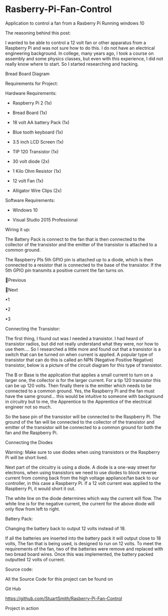 # Rasberry-Pi-Fan-Control
Application to control a fan from a Rasberry Pi Running windows 10

The reasoning behind this post:

I wanted to be able to control a 12 volt fan or other apparatus from a Raspberry Pi and was not sure how to do this. I do not have an electrical engineering background. In college, many years ago, I took a course on assembly and  some physics classes, but even with this experience,  I did not really know where to start. So I started researching and hacking.














Bread Board Diagram













Requirements for Project:

Hardware Requirements:

 * Raspberry Pi 2 (1x)

* Bread Board (1x)


* 18 volt AA battery Pack (1x)

* Blue tooth keyboard (1x)

* 3.5 inch LCD Screen (1x)

* TIP 120 Transistor (1x)

* 30 volt diode (2x)

* 1 Kilo Ohm Resistor (1x)

* 12 volt Fan (1x)

* Alligator Wire Clips (2x)

Software Requirements:


* Windows 10

 * Visual Studio 2015 Professional

Wiring it up:

The Battery Pack is connect to the fan that is then connected to the collector of the transistor and the emitter of the transistor is attached to a common ground.

The Raspberry PIs 5th GPIO pin is attached up to a diode, which is then connected to a resistor that is  connected to the base of the transistor. If the 5th GPIO pin transmits a positive current the fan turns on.






















Previous

Next

•1


•2


•3


Connecting the Transistor:


The first thing, I found out was I needed a transistor. I had heard of transistor radios, but did not really understand what they were, nor how to use them.... So I researched a little more and found out that a transistor is a switch that can be turned on when current is applied. A popular type of transistor that can do this is called an NPN (Negative Positive Negative) transistor, below is a picture of the circuit diagram for this type of transistor.













The B or Base is the application that applies a small current to turn on a larger one, the collector is for the larger current. For a tip 120 transistor this can be up 120 volts. Then finally there is the emitter which needs to be connected to a common ground. Yes, the Raspberry Pi and the fan must have the same ground… this would be intuitive to someone with background in circuitry but to me, the Apprentice to the Apprentice of the electrical engineer not so much.














So the base pin of the transistor will be connected to the Raspberry Pi. The ground of the fan will be connected to the collector of the transistor and emitter of the transistor will be connected to a common ground for both the fan and the Raspberry Pi.

Connecting the Diodes














Warning: Make sure to use diodes when using transistors or the Raspberry Pi will be short lived.


Next part of the circuitry is using a diode. A diode is a one-way street for electrons, when using transistors we need to use diodes to block reverse current from coming back from the high voltage appliance/fan back to our controller, in this case a Raspberry Pi. If a 12 volt current was applied to the Raspberry Pi, it would short it out.

The white line on the diode determines which way the current will flow. The white line is for the negative current, the current for the above diode will only flow from left to right.

Battery Pack:

Changing the battery back to output 12 volts instead of 18.














If all the batteries are inserted into the battery pack it will output close to 18 volts, The fan that  is being used, is designed to run on 12 volts. To meet the requirements of the fan, two of the batteries were remove and replaced with two bread board wires. Once this was implemented, the battery packed outputted 12 volts of current.

Source code:

All the Source Code for this project can be found on

Git Hub

https://github.com/StuartSmith/Rasberry-Pi-Fan-Control

Project in action

